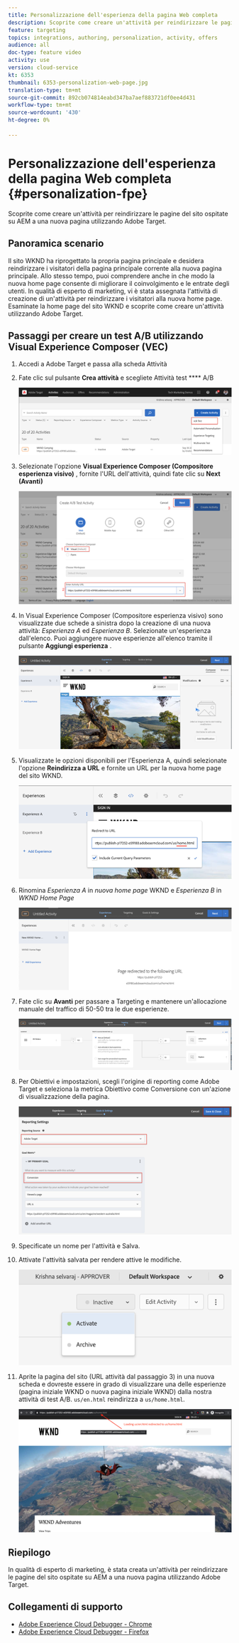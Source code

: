```yaml
---
title: Personalizzazione dell'esperienza della pagina Web completa
description: Scoprite come creare un'attività per reindirizzare le pagine del sito ospitate su AEM a una nuova pagina utilizzando  Adobe Target.
feature: targeting
topics: integrations, authoring, personalization, activity, offers
audience: all
doc-type: feature video
activity: use
version: cloud-service
kt: 6353
thumbnail: 6353-personalization-web-page.jpg
translation-type: tm+mt
source-git-commit: 892cb074814eabd347ba7aef883721df0ee4d431
workflow-type: tm+mt
source-wordcount: '430'
ht-degree: 0%

---
```



# Personalizzazione dell&#39;esperienza della pagina Web completa {#personalization-fpe}

Scoprite come creare un&#39;attività per reindirizzare le pagine del sito ospitate su AEM a una nuova pagina utilizzando  Adobe Target.

## Panoramica scenario

Il sito WKND ha riprogettato la propria pagina principale e desidera reindirizzare i visitatori della pagina principale corrente alla nuova pagina principale. Allo stesso tempo, puoi comprendere anche in che modo la nuova home page consente di migliorare il coinvolgimento e le entrate degli utenti. In qualità di esperto di marketing, vi è stata assegnata l&#39;attività di creazione di un&#39;attività per reindirizzare i visitatori alla nuova home page. Esaminate la home page del sito WKND e scoprite come creare un&#39;attività utilizzando  Adobe Target.

## Passaggi per creare un test A/B utilizzando Visual Experience Composer (VEC)

1. Accedi a  Adobe Target e passa alla scheda Attività
1. Fate clic sul pulsante **Crea attività** e scegliete Attività test **** A/B

   ![Attività A/B](assets/ab-target-activity.png)

1. Selezionate l&#39;opzione **Visual Experience Composer (Compositore esperienza visivo)** , fornite l&#39;URL dell&#39;attività, quindi fate clic su **Next (Avanti)**

   ![URL attività](assets/ab-test-url.png)

1. In Visual Experience Composer (Compositore esperienza visivo) sono visualizzate due schede a sinistra dopo la creazione di una nuova attività: *Esperienza A* ed *Esperienza B*. Selezionate un&#39;esperienza dall&#39;elenco. Puoi aggiungere nuove esperienze all&#39;elenco tramite il pulsante **Aggiungi esperienza** .

   ![Opzioni esperienza](assets/experience-options.png)

1. Visualizzate le opzioni disponibili per l&#39;Esperienza A, quindi selezionate l&#39;opzione **Reindirizza a URL** e fornite un URL per la nuova home page del sito WKND.

   ![URL di reindirizzamento](assets/redirect-url.png)

1. Rinomina *Esperienza A* in *nuova home page* WKND e *Esperienza B* in *WKND Home Page*

   ![Avventure](assets/new-experiences.png)

1. Fate clic su **Avanti** per passare a Targeting e mantenere un&#39;allocazione manuale del traffico di 50-50 tra le due esperienze.

   ![Impostazione destinazione](assets/targeting.png)

1. Per Obiettivi e impostazioni, scegli l&#39;origine di reporting come  Adobe Target e seleziona la metrica Obiettivo come Conversione con un&#39;azione di visualizzazione della pagina.

   ![Obiettivi](assets/goals.png)

1. Specificate un nome per l&#39;attività e Salva.
1. Attivate l&#39;attività salvata per rendere attive le modifiche.

   ![Obiettivi](assets/activate.png)

1. Aprite la pagina del sito (URL attività dal passaggio 3) in una nuova scheda e dovreste essere in grado di visualizzare una delle esperienze (pagina iniziale WKND o nuova pagina iniziale WKND) dalla nostra attività di test A/B. `us/en.html` reindirizza a `us/home.html`.

   ![Obiettivi](assets/redirect-test.png)

## Riepilogo

In qualità di esperto di marketing, è stata creata un&#39;attività per reindirizzare le pagine del sito ospitate su AEM a una nuova pagina utilizzando  Adobe Target.

## Collegamenti di supporto

* [Adobe Experience Cloud Debugger - Chrome](https://chrome.google.com/webstore/detail/adobe-experience-cloud-de/ocdmogmohccmeicdhlhhgepeaijenapj)
* [Adobe Experience Cloud Debugger - Firefox](https://addons.mozilla.org/en-US/firefox/addon/adobe-experience-platform-dbg/)

